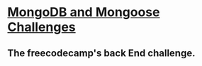 # [MongoDB and Mongoose Challenges](https://www.freecodecamp.org/learn/apis-and-microservices/mongodb-and-mongoose/)
## The freecodecamp's back End challenge.